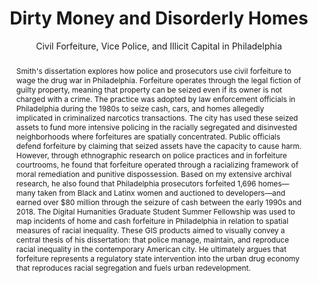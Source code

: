 ---
pid: g2021smith
done: true
title: Dirty Money and Disorderly Homes
subtitle: Civil Forfeiture, Vice Police, and Illicit Capital in Philadelphia
category: Grad Fellowship Project
tags:
- spatial-humanities
cohort_year: '2021'
abstract: 'Smith''s dissertation explores how police and prosecutors use civil forfeiture
  to wage the drug war in Philadelphia. Forfeiture operates through the legal fiction
  of guilty property, meaning that property can be seized even if its owner is not
  charged with a crime. The practice was adopted by law enforcement officials in Philadelphia
  during the 1980s to seize cash, cars, and homes allegedly implicated in criminalized
  narcotics transactions. The city has used these seized assets to fund more intensive
  policing in the racially segregated and disinvested neighborhoods where forfeitures
  are spatially concentrated. Public officials defend forfeiture by claiming that
  seized assets have the capacity to cause harm. However, through ethnographic research
  on police practices and in forfeiture courtrooms, he found that forfeiture operated
  through a racializing framework of moral remediation and punitive dispossession.
  Based on my extensive archival research, he also found that Philadelphia prosecutors
  forfeited 1,696 homes—many taken from Black and Latinx women and auctioned to developers—and
  earned over $80 million through the seizure of cash between the early 1990s and
  2018. The Digital Humanities Graduate Student Summer Fellowship was used to map
  incidents of home and cash forfeiture in Philadelphia in relation to spatial measures
  of racial inequality. These GIS products aimed to visually convey a central thesis
  of his dissertation: that police manage, maintain, and reproduce racial inequality
  in the contemporary American city. He ultimately argues that forfeiture represents
  a regulatory state intervention into the urban drug economy that reproduces racial
  segregation and fuels urban redevelopment.'
pis:
- smith
order: '013'
layout: project
---